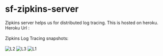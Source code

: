 # sf-zipkins-server
Zipkins server helps us for distributed log tracing. This is hosted on heroku.
<br>
Heroku Url : 
<br><br>
Zipkins Log Tracing snapshots:
<br><br>
![L2](https://github.com/Skyforce-Tech/sf-zipkins-server/blob/master/images/Home.png?raw=true)
![L3](https://github.com/Skyforce-Tech/sf-zipkins-server/blob/master/images/Trace.PNG?raw=true)
![L1](https://github.com/Skyforce-Tech/sf-zipkins-server/blob/master/images/Dependencies.PNG?raw=true)
